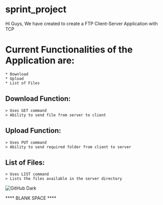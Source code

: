 # sprint_project
 
Hi Guys, We have created to create a FTP Client-Server Application with TCP

# Current Functionalities of the Application are:
	* Download
	* Upload
	* List of Files
	
## Download Function:
	> Uses GET command
	> Ability to send file from server to client

## Upload Function:
	> Uses PUT command
	> Ability to send required folder from client to server

## List of Files:
	> Uses LIST command
	> Lists the files available in the server directory
	

![GitHub Dark](https://github.com/github-dark.png#gh-light-mode-only)


**** BLANK SPACE ****

